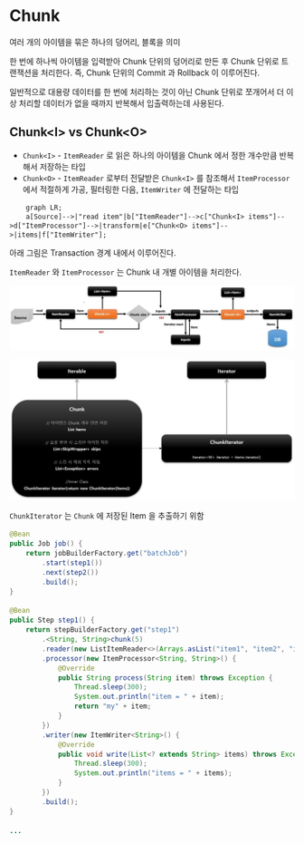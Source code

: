 # Chunk

여러 개의 아이템을 묶은 하나의 덩어리, 블록을 의미

한 번에 하나씩 아이템을 입력받아 Chunk 단위의 덩어리로 만든 후 Chunk 단위로 트랜잭션을 처리한다. 즉, Chunk 단위의 Commit 과 Rollback 이 이루어진다.

일반적으로 대용량 데이터를 한 번에 처리하는 것이 아닌 Chunk 단위로 쪼개어서 더 이상 처리할 데이터가 없을 때까지 반복해서 입출력하는데 사용된다.

## Chunk\<I> vs Chunk\<O>

* `Chunk<I>` - `ItemReader` 로 읽은 하나의 아이템을 Chunk 에서 정한 개수만큼 반복해서 저장하는 타입
* `Chunk<O>` - `ItemReader` 로부터 전달받은 `Chunk<I>` 를 참조해서 `ItemProcessor` 에서 적절하게 가공, 필터링한 다음, `ItemWriter` 에 전달하는 타입

```mermaid
    graph LR;
    a[Source]-->|"read item"|b["ItemReader"]-->c["Chunk<I> items"]-->d["ItemProcessor"]-->|transform|e["Chunk<O> items"]-->|items|f["ItemWriter"];
```

아래 그림은 Transaction 경계 내에서 이루어진다.

`ItemReader` 와 `ItemProcessor` 는 Chunk 내 개별 아이템을 처리한다.

![chunk-flow](./imgs/chunk-flow.jpg)

![chunkIterable](./imgs/chunk-iterable.jpg)

`ChunkIterator` 는 `Chunk` 에 저장된 Item 을 추출하기 위함


```java
@Bean
public Job job() {
    return jobBuilderFactory.get("batchJob")
        .start(step1())
        .next(step2())
        .build();
}

@Bean
public Step step1() {
    return stepBuilderFactory.get("step1")
        .<String, String>chunk(5)
        .reader(new ListItemReader<>(Arrays.asList("item1", "item2", "item3", "item4", "item5")))
        .processor(new ItemProcessor<String, String>() {
            @Override
            public String process(String item) throws Exception {
                Thread.sleep(300);
                System.out.println("item = " + item);
                return "my" + item;
            }
        })
        .writer(new ItemWriter<String>() {
            @Override
            public void write(List<? extends String> items) throws Exception {
                Thread.sleep(300);
                System.out.println("items = " + items);
            }
        })
        .build();
}

...
```